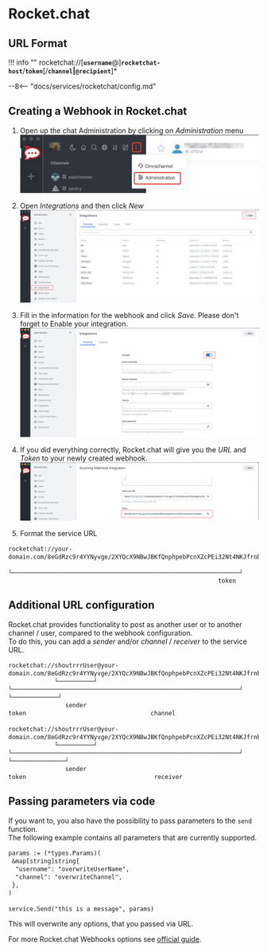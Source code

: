 # Rocket.chat

## URL Format

!!! info ""
    rocketchat://[__`username`__@]__`rocketchat-host`__/__`token`__[/__`channel`&#124;`@recipient`__]*

--8<-- "docs/services/rocketchat/config.md"

## Creating a Webhook in Rocket.chat

1. Open up the chat Administration by clicking on *Administration* menu
![Screenshot 1](1.png)

2. Open *Integrations* and then click *New*
![Screenshot 2](2.png)

3. Fill in the information for the webhook and click *Save*. Please don't forget to Enable your integration.
![Screenshot 3](3.png)

5. If you did everything correctly, Rocket.chat will give you the *URL* and *Token* to your newly created webhook.
![Screenshot 4](4.png)

6. Format the service URL

```url
rocketchat://your-domain.com/8eGdRzc9r4YYNyvge/2XYQcX9NBwJBKfQnphpebPcnXZcPEi32Nt4NKJfrnbhsbRfX
                             └────────────────────────────────────────────────────────────────┘
                                                           token
```

## Additional URL configuration

Rocket.chat provides functionality to post as another user or to another channel / user, compared to the webhook configuration.
<br/>
To do this, you can add a *sender* and/or *channel* / *receiver* to the service URL.

```
rocketchat://shoutrrrUser@your-domain.com/8eGdRzc9r4YYNyvge/2XYQcX9NBwJBKfQnphpebPcnXZcPEi32Nt4NKJfrnbhsbRfX/shoutrrrChannel
             └──────────┘                 └────────────────────────────────────────────────────────────────┘ └─────────────┘
                sender                                                   token                                   channel

rocketchat://shoutrrrUser@your-domain.com/8eGdRzc9r4YYNyvge/2XYQcX9NBwJBKfQnphpebPcnXZcPEi32Nt4NKJfrnbhsbRfX/@shoutrrrReceiver
             └──────────┘                 └────────────────────────────────────────────────────────────────┘ └───────────────┘
                sender                                                   token                                    receiver
```

## Passing parameters via code

If you want to, you also have the possibility to pass parameters to the `send` function.
<br/>
The following example contains all parameters that are currently supported.

```gotemplate
params := (*types.Params)(
 &map[string]string{
  "username": "overwriteUserName",
  "channel": "overwriteChannel",
 },
)

service.Send("this is a message", params)
```

This will overwrite any options, that you passed via URL.

For more Rocket.chat Webhooks options see [official guide](https://docs.rocket.chat/guides/administrator-guides/integrations).
